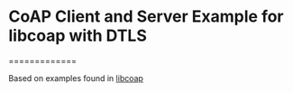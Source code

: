 # CoAP Client and Server Example for libcoap with DTLS
=============

Based on examples found in [libcoap](https://github.com/obgm/libcoap)
